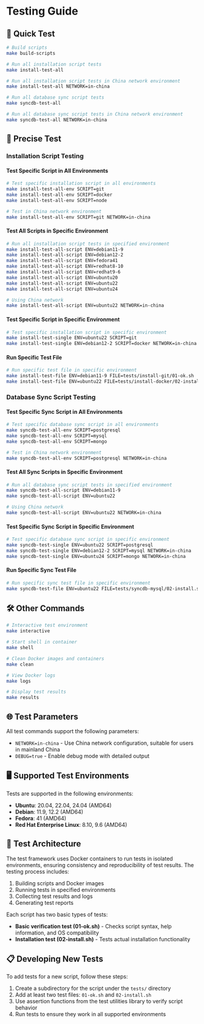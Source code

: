 # Testing Guide

## 🚀 Quick Test

```bash
# Build scripts
make build-scripts

# Run all installation script tests
make install-test-all

# Run all installation script tests in China network environment
make install-test-all NETWORK=in-china

# Run all database sync script tests
make syncdb-test-all

# Run all database sync script tests in China network environment
make syncdb-test-all NETWORK=in-china
```

## 🎯 Precise Test

### Installation Script Testing

#### Test Specific Script in All Environments

```bash
# Test specific installation script in all environments
make install-test-all-env SCRIPT=git
make install-test-all-env SCRIPT=docker
make install-test-all-env SCRIPT=node

# Test in China network environment
make install-test-all-env SCRIPT=git NETWORK=in-china
```

#### Test All Scripts in Specific Environment

```bash
# Run all installation script tests in specified environment
make install-test-all-script ENV=debian11-9
make install-test-all-script ENV=debian12-2
make install-test-all-script ENV=fedora41
make install-test-all-script ENV=redhat8-10
make install-test-all-script ENV=redhat9-6
make install-test-all-script ENV=ubuntu20
make install-test-all-script ENV=ubuntu22
make install-test-all-script ENV=ubuntu24

# Using China network
make install-test-all-script ENV=ubuntu22 NETWORK=in-china
```

#### Test Specific Script in Specific Environment

```bash
# Test specific installation script in specific environment
make install-test-single ENV=ubuntu22 SCRIPT=git
make install-test-single ENV=debian12-2 SCRIPT=docker NETWORK=in-china
```

#### Run Specific Test File

```bash
# Run specific test file in specific environment
make install-test-file ENV=debian11-9 FILE=tests/install-git/01-ok.sh
make install-test-file ENV=ubuntu22 FILE=tests/install-docker/02-install.sh NETWORK=in-china
```

### Database Sync Script Testing

#### Test Specific Sync Script in All Environments

```bash
# Test specific database sync script in all environments
make syncdb-test-all-env SCRIPT=postgresql
make syncdb-test-all-env SCRIPT=mysql
make syncdb-test-all-env SCRIPT=mongo

# Test in China network environment
make syncdb-test-all-env SCRIPT=postgresql NETWORK=in-china
```

#### Test All Sync Scripts in Specific Environment

```bash
# Run all database sync script tests in specified environment
make syncdb-test-all-script ENV=debian11-9
make syncdb-test-all-script ENV=ubuntu22

# Using China network
make syncdb-test-all-script ENV=ubuntu22 NETWORK=in-china
```

#### Test Specific Sync Script in Specific Environment

```bash
# Test specific database sync script in specific environment
make syncdb-test-single ENV=ubuntu22 SCRIPT=postgresql
make syncdb-test-single ENV=debian12-2 SCRIPT=mysql NETWORK=in-china
make syncdb-test-single ENV=ubuntu24 SCRIPT=mongo NETWORK=in-china
```

#### Run Specific Sync Test File

```bash
# Run specific sync test file in specific environment
make syncdb-test-file ENV=ubuntu22 FILE=tests/syncdb-mysql/02-install.sh NETWORK=in-china
```

## 🛠️ Other Commands

```bash
# Interactive test environment
make interactive

# Start shell in container
make shell

# Clean Docker images and containers
make clean

# View Docker logs
make logs

# Display test results
make results
```

## 🌐 Test Parameters

All test commands support the following parameters:

- `NETWORK=in-china` - Use China network configuration, suitable for users in mainland China
- `DEBUG=true` - Enable debug mode with detailed output

## 🖥️ Supported Test Environments

Tests are supported in the following environments:

- **Ubuntu**: 20.04, 22.04, 24.04 (AMD64)
- **Debian**: 11.9, 12.2 (AMD64)
- **Fedora**: 41 (AMD64)
- **Red Hat Enterprise Linux**: 8.10, 9.6 (AMD64)

## 🧪 Test Architecture

The test framework uses Docker containers to run tests in isolated environments, ensuring consistency and reproducibility of test results. The testing process includes:

1. Building scripts and Docker images
2. Running tests in specified environments
3. Collecting test results and logs
4. Generating test reports

Each script has two basic types of tests:

- **Basic verification test (01-ok.sh)** - Checks script syntax, help information, and OS compatibility
- **Installation test (02-install.sh)** - Tests actual installation functionality

## 📋 Developing New Tests

To add tests for a new script, follow these steps:

1. Create a subdirectory for the script under the `tests/` directory
2. Add at least two test files: `01-ok.sh` and `02-install.sh`
3. Use assertion functions from the test utilities library to verify script behavior
4. Run tests to ensure they work in all supported environments
